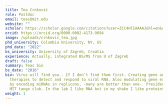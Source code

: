 ```yaml
---
title: Tea Crnković
role: Postdoc
email: teac@mit.edu
website: ""
scholar: https://scholar.google.com/citations?user=ZCC4HlIAAAAJ&hl=en&oi=ao
orcid: https://orcid.org/0000-0002-4173-9894
image: /uploads/crnkovic_tea.jpg
phd_university: Columbia University, NY, US
phd_date: "2022"
bs_university: University of Zagreb, Croatia
experience: Actually, integrated BS/MS from U of Zagreb
draft: false
summary: Teas bio
bs_date: "2016"
bio: Virus will find you.. If I don’t find them first. Creating gene and cell
  therapies to detect and respond to viral RNA. Also modulating gene expression
  by encoding miRNAs in replicons, -many are better than one-. President of the
  MIT tango club. In the lab I like RNA but in my shake I like proteins.
weight: 1
---
```

